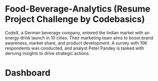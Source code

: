 # Food-Beverage-Analytics (Resume Project Challenge by Codebasics) 
CodeX, a German beverage company, entered the Indian market with an energy drink launch in 10 cities. Their marketing team aims to boost brand awareness, market share, and product development. A survey with 10K respondents was conducted, and analyst Peter Pandey is tasked with deriving insights to drive strategic actions.

# Dashboard
